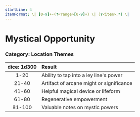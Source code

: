 ```yaml
---
startLine: 4
itemFormat: \| [0-9]+-(?<range>[0-9]+) \| (?<item>.*) \|
---
```

# Mystical Opportunity
### Category: Location Themes

| dice: 1d300 | Result |
|:----:|:-------|
| 1-20 | Ability to tap into a ley line&#x27;s power |
| 21-40 | Artifact of arcane might or significance |
| 41-60 | Helpful magical device or lifeform |
| 61-80 | Regenerative empowerment |
| 81-100 | Valuable notes on mystic powers |